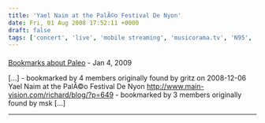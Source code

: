 ```yaml
---
title: 'Yael Naim at the PalÃ©o Festival De Nyon'
date: Fri, 01 Aug 2008 17:52:11 +0000
draft: false
tags: ['concert', 'live', 'mobile streaming', 'musicorama.tv', 'N95', 'paleo festival de nyon', 'social media', 'yael naim']
---
```



#### 
[Bookmarks about Paleo](http://www.remmrit.com/paleo "") - <time datetime="2009-01-01 02:45:05">Jan 4, 2009</time>

\[...\] - bookmarked by 4 members originally found by gritz on 2008-12-06 Yael Naim at the PalÃ©o Festival De Nyon http://www.main-vision.com/richard/blog/?p=649 - bookmarked by 3 members originally found by msk \[...\]
<hr />
